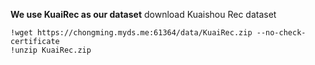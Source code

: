 **We use KuaiRec as our dataset**
download Kuaishou Rec dataset
```
!wget https://chongming.myds.me:61364/data/KuaiRec.zip --no-check-certificate
!unzip KuaiRec.zip
```


